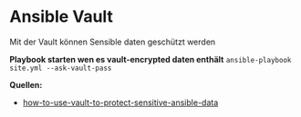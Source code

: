 # Ansible Vault

Mit der Vault können Sensible daten geschützt werden

**Playbook starten wen es vault-encrypted daten enthält**
`ansible-playbook site.yml --ask-vault-pass`

**Quellen:**

* [how-to-use-vault-to-protect-sensitive-ansible-data](https://www.digitalocean.com/community/tutorials/how-to-use-vault-to-protect-sensitive-ansible-data-on-ubuntu-16-04)
